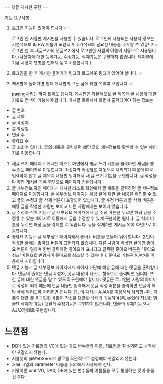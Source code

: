 == 댓글 게시판 구현 ==

기능 요구사항

1. 로그인 기능이 있어야 합니다.✅
    
    로그인 한 사람만 게시판을 사용할 수 있습니다. 로그인에 사용되는 사용자 정보는 기본적으로 ID,PW,이름이 포함되며 추가적으로 필요한 내용을 추가할 수 있습니다. 로그인 한 후 새글쓰기와 댓글쓰기에서 로그인한 사람의 이름이 자동으로 사용됩니다. (사용자에 대한 등록기능, 수정기능, 삭제기능은 구현하지 않습니다. 테이블에 기본 사용자 몇몇을 입력해 놓고 사용합니다.) 
    
2. 로그인을 한 후 게시판 들어가기 링크와 로그아웃 링크가 있어야 합니다. ✅
3. 게시판에 들어가면 현재 게시판의 모든 글에 대한 목록이 보입니다. ✅
    
    paging처리는 하지 않아도 됩니다. 게시판은 기본적으로 글 제목과 글 내용에 대한 키워드 검색이 가능해야 합니다. 게시글 목록에서 화면에 출력되어야 하는 정보는
    
- 글 번호
- 글 제목
- 글 작성자
- 글 작성일
- 댓글 수
- 좋아요 수
- 글 조회수
입니다. 글의 제목을 클릭하면 해당 글의 세부정보를 확인할 수 있는 페이지로 이동합니다.
1. 새글 쓰기 페이지✅
게시판 리스트 화면에서 새글 쓰기 버튼을 클릭하면 새글을 쓸 수 있는 페이지로 이동합니다. 작성자와 작성일은 자동으로 처리되기 때문에 따로 입력하지 않고 글 제목과 내용만 입력해서 새 글 쓰기 기능을 구현합니다. 글 작성을 다 하면 게시글 목록 화면으로 페이지가 전환됩니다.
2. 글 세부정보 확인 페이지✅
게시판 리스트 화면에서 글 제목을 클릭하면 글 세부정보 페이지로 이동합니다. 글 세부정보 페이지는 해당 글에 대한 글 내용을 확인할 수 있고 글의 수정과 글 삭제 버튼이 포함되어 있습니다. 글 수정 버튼과 글 삭제 버튼은 해당 글을 작성한 사람만 보이고 다른 사람에게는 보이지 않습니다.
3. 글 수정과 삭제 기능✅
글 세부정보 페이지에서 글 수정 버튼을 누르면 해당 글을 수정할 수 있는 페이지로 이동해서 글을 수정할 수 있게 구현하면 됩니다. 글 삭제 버튼을 누르면 해당 글을 삭제할 수 있습니다. 글을 삭제하면 게시글 목록 화면으로 이동합니다.
4. 좋아요 기능✅
글 세부정보 페이지에서 좋아요 버튼을 만들어 둬야 합니다. 본인이 작성한 글에는 좋아요 버튼이 표현되지 않습니다. 다른 사람이 작성한 글에만 좋아요 버튼이 달리며 한번 클릭하면 좋아요가 표시되고 클릭된 좋아요 버튼은 "좋아요 취소"버튼으로 변경되어 좋아요를 취소할 수 있습니다. 좋아요 기능은 AJAX를 이용해서 처리합니다.
5. 댓글 기능✅
글 세부정보 페이지에서 페이지 하단에 해당 글에 대한 댓글을 출력합니다. 댓글의 출력은 댓글 작성자, 댓글 내용이 리스트 형식으로 출력되면 됩니다. 또한 글에 대한 댓글을 달 수 있도록 구현해야 합니다. 댓글은 로그인한 사람의 아이디로 작성이 되기 때문에 댓글 내용만 입력해서 댓글 작성 버튼을 클릭하면 댓글이 해당 글에 달리도록 처리하면 됩니다. 단, 이 처리는 AJAX를 이용해서 처리합니다. 기존의 댓글 중 로그인한 사람이 작성한 댓글만 삭제가 가능하며(즉, 본인이 작성한 댓글만 삭제가 가능) 댓글의 수정기능은 구현하지 않습니다. 댓글의 삭제기능 역시 AJAX형태로 구현합니다.

# 느낀점

- DB에 있는 자료형과 VO에 있는 필드 변수들의 이름, 자료형을 잘 설계하고 시작해야 헷갈리지 않는다.
- 서블렛의 @WebServlet 경로를 직관적으로 설정해야 헷갈리지 않는다.
- .xml 파일의 parameter 이름을 유의해서 사용해야 한다.
- 기왕이면 xml, VO, DAO, DB에 있는 변수들의 이름들을 모두 통일하는 것이 좋을 것 같다.

